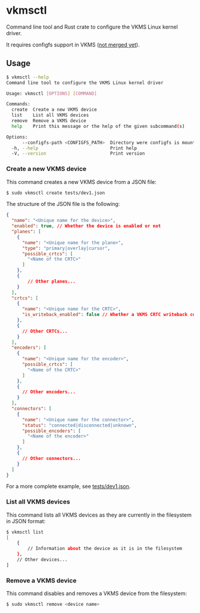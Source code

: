 # vkmsctl

Command line tool and Rust crate to configure the VKMS Linux kernel driver.

It requires configfs support in VKMS ([not merged yet](https://lore.kernel.org/dri-devel/20250507135431.53907-1-jose.exposito89@gmail.com/)).

## Usage

```bash
$ vkmsctl --help
Command line tool to configure the VKMS Linux kernel driver

Usage: vkmsctl [OPTIONS] [COMMAND]

Commands:
  create  Create a new VKMS device
  list    List all VKMS devices
  remove  Remove a VKMS device
  help    Print this message or the help of the given subcommand(s)

Options:
      --configfs-path <CONFIGFS_PATH>  Directory were configfs is mounted [default: /sys/kernel/config]
  -h, --help                           Print help
  -V, --version                        Print version
```

### Create a new VKMS device

This command creates a new VKMS device from a JSON file:

```bash
$ sudo vkmsctl create tests/dev1.json
```

The structure of the JSON file is the following:

```json
{
  "name": "<Unique name for the device>",
  "enabled": true, // Whether the device is enabled or not
  "planes": [
    {
      "name": "<Unique name for the plane>",
      "type": "primary|overlay|cursor",
      "possible_crtcs": [
        "<Name of the CRTC>"
      ]
    },
    {
        // Other planes...
    }
  ],
  "crtcs": [
    {
      "name": "<Unique name for the CRTC>",
      "is_writeback_enabled": false // Whether a VKMS CRTC writeback connector is enabled or not
    },
    {
      // Other CRTCs...
    }
  ],
  "encoders": [
    {
      "name": "<Unique name for the encoder>",
      "possible_crtcs": [
        "<Name of the CRTC>"
      ]
    },
    {
      // Other encoders...
    }
  ],
  "connectors": [
    {
      "name": "<Unique name for the connector>",
      "status": "connected|disconnected|unknown",
      "possible_encoders": [
        "<Name of the encoder>"
      ]
    },
    {
      // Other connectors...
    }
  ]
}
```

For a more complete example, see [tests/dev1.json](tests/dev1.json).


### List all VKMS devices

This command lists all VKMS devices as they are currently in the filesystem in
JSON format:

```bash
$ vkmsctl list
[
    {
        // Information about the device as it is in the filesystem
    },
    // Other devices...
]
```


### Remove a VKMS device

This command disables and removes a VKMS device from the filesystem:

```bash
$ sudo vkmsctl remove <device name>
```
